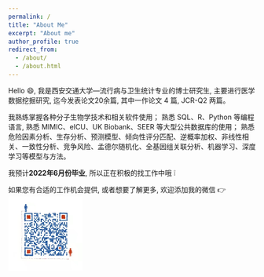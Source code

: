 ```yaml
---
permalink: /
title: "About Me"
excerpt: "About me"
author_profile: true
redirect_from: 
  - /about/
  - /about.html
---
```


Hello :smile:, 我是西安交通大学—流行病与卫生统计专业的博士研究生, 主要进行医学数据挖掘研究, 迄今发表论文20余篇, 其中一作论文 4 篇, JCR-Q2 两篇。

我熟练掌握各种分子生物学技术和相关软件使用； 熟悉 SQL、R、Python 等编程语言, 熟悉 MIMIC、eICU、UK Biobank、SEER 等大型公共数据库的使用； 熟悉危险因素分析、生存分析、预测模型、倾向性评分匹配、逆概率加权、非线性相关、一致性分析、竞争风险、孟德尔随机化、全基因组关联分析、机器学习、深度学习等模型与方法。

我预计**2022年6月份毕业**, 所以正在积极的找工作中哦  :grey_exclamation: 

如果您有合适的工作机会提供, 或者想要了解更多, 欢迎添加我的微信 :point_right:  
<img src='/images/wechat.jpg' width="30%" height="30%">

